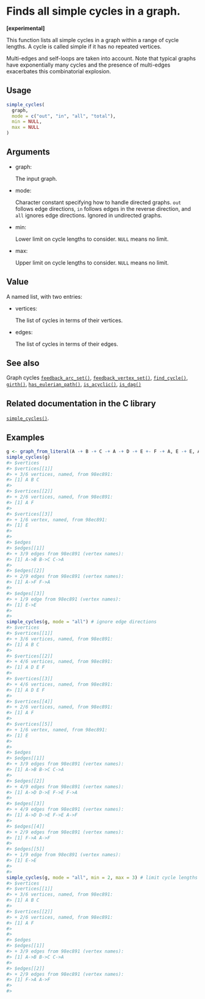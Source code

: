 # Finds all simple cycles in a graph.

**\[experimental\]**

This function lists all simple cycles in a graph within a range of cycle
lengths. A cycle is called simple if it has no repeated vertices.

Multi-edges and self-loops are taken into account. Note that typical
graphs have exponentially many cycles and the presence of multi-edges
exacerbates this combinatorial explosion.

## Usage

``` r
simple_cycles(
  graph,
  mode = c("out", "in", "all", "total"),
  min = NULL,
  max = NULL
)
```

## Arguments

- graph:

  The input graph.

- mode:

  Character constant specifying how to handle directed graphs. `out`
  follows edge directions, `in` follows edges in the reverse direction,
  and `all` ignores edge directions. Ignored in undirected graphs.

- min:

  Lower limit on cycle lengths to consider. `NULL` means no limit.

- max:

  Upper limit on cycle lengths to consider. `NULL` means no limit.

## Value

A named list, with two entries:

- vertices:

  The list of cycles in terms of their vertices.

- edges:

  The list of cycles in terms of their edges.

## See also

Graph cycles
[`feedback_arc_set()`](https://r.igraph.org/reference/feedback_arc_set.md),
[`feedback_vertex_set()`](https://r.igraph.org/reference/feedback_vertex_set.md),
[`find_cycle()`](https://r.igraph.org/reference/find_cycle.md),
[`girth()`](https://r.igraph.org/reference/girth.md),
[`has_eulerian_path()`](https://r.igraph.org/reference/has_eulerian_path.md),
[`is_acyclic()`](https://r.igraph.org/reference/is_acyclic.md),
[`is_dag()`](https://r.igraph.org/reference/is_dag.md)

## Related documentation in the C library

[`simple_cycles()`](https://igraph.org/c/html/latest/igraph-Cycles.html#igraph_simple_cycles).

## Examples

``` r
g <- graph_from_literal(A -+ B -+ C -+ A -+ D -+ E +- F -+ A, E -+ E, A -+ F, simplify = FALSE)
simple_cycles(g)
#> $vertices
#> $vertices[[1]]
#> + 3/6 vertices, named, from 98ec891:
#> [1] A B C
#> 
#> $vertices[[2]]
#> + 2/6 vertices, named, from 98ec891:
#> [1] A F
#> 
#> $vertices[[3]]
#> + 1/6 vertex, named, from 98ec891:
#> [1] E
#> 
#> 
#> $edges
#> $edges[[1]]
#> + 3/9 edges from 98ec891 (vertex names):
#> [1] A->B B->C C->A
#> 
#> $edges[[2]]
#> + 2/9 edges from 98ec891 (vertex names):
#> [1] A->F F->A
#> 
#> $edges[[3]]
#> + 1/9 edge from 98ec891 (vertex names):
#> [1] E->E
#> 
#> 
simple_cycles(g, mode = "all") # ignore edge directions
#> $vertices
#> $vertices[[1]]
#> + 3/6 vertices, named, from 98ec891:
#> [1] A B C
#> 
#> $vertices[[2]]
#> + 4/6 vertices, named, from 98ec891:
#> [1] A D E F
#> 
#> $vertices[[3]]
#> + 4/6 vertices, named, from 98ec891:
#> [1] A D E F
#> 
#> $vertices[[4]]
#> + 2/6 vertices, named, from 98ec891:
#> [1] A F
#> 
#> $vertices[[5]]
#> + 1/6 vertex, named, from 98ec891:
#> [1] E
#> 
#> 
#> $edges
#> $edges[[1]]
#> + 3/9 edges from 98ec891 (vertex names):
#> [1] A->B B->C C->A
#> 
#> $edges[[2]]
#> + 4/9 edges from 98ec891 (vertex names):
#> [1] A->D D->E F->E F->A
#> 
#> $edges[[3]]
#> + 4/9 edges from 98ec891 (vertex names):
#> [1] A->D D->E F->E A->F
#> 
#> $edges[[4]]
#> + 2/9 edges from 98ec891 (vertex names):
#> [1] F->A A->F
#> 
#> $edges[[5]]
#> + 1/9 edge from 98ec891 (vertex names):
#> [1] E->E
#> 
#> 
simple_cycles(g, mode = "all", min = 2, max = 3) # limit cycle lengths
#> $vertices
#> $vertices[[1]]
#> + 3/6 vertices, named, from 98ec891:
#> [1] A B C
#> 
#> $vertices[[2]]
#> + 2/6 vertices, named, from 98ec891:
#> [1] A F
#> 
#> 
#> $edges
#> $edges[[1]]
#> + 3/9 edges from 98ec891 (vertex names):
#> [1] A->B B->C C->A
#> 
#> $edges[[2]]
#> + 2/9 edges from 98ec891 (vertex names):
#> [1] F->A A->F
#> 
#> 
```

